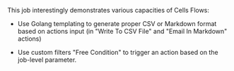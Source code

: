 This job interestingly demonstrates various capacities of Cells Flows: 

 - Use Golang templating to generate proper CSV or Markdown format based on actions input (in "Write To CSV File" and "Email In Markdown" actions)

 - Use custom filters "Free Condition" to trigger an action based on the job-level parameter.